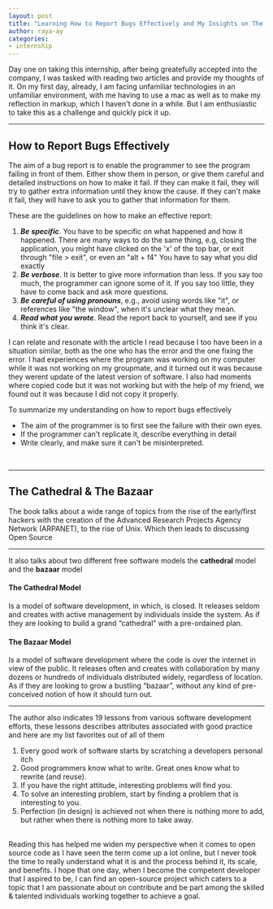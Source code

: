 ```yaml
---
layout: post
title: "Learning How to Report Bugs Effectively and My Insights on The Cathedral and The Bazaar"
author: raya-ay
categories: 
- internship
---
```


Day one on taking this internship, after being greatefully accepted into the company, I was tasked with reading two articles and provide my thoughts of it. On my first day, already, I am facing unfamiliar technologies in an unfamiliar environment, with me having to use a mac as well as to make my reflection in markup, which I haven't done in a while. But I am enthusiastic to take this as a challenge and quickly pick it up.

---
## How to Report Bugs Effectively

The aim of a bug report is to enable the programmer to see the program failing in front of them. Either show them in person, or give them careful and detailed instructions on how to make it fail. If they can make it fail, they will try to gather extra information until they know the cause. If they can't make it fail, they will have to ask you to gather that information for them.
<br>

These are the guidelines on how to make an effective report:
1. ***Be specific***. You have to be specific on what happened and how it happened. There are many ways to do the same thing, e.g, closing the application, you might have clicked on the 'x' of the top bar, or exit through "file > exit", or even an "alt + f4" You have to say what you did exactly
2. ***Be verbose***. It is better to give more information than less. If you say too much, the programmer can ignore some of it. If you say too little, they have to come back and ask more questions. 
3. ***Be careful of using pronouns***, e.g., avoid using words like "it", or references like "the window", when it's unclear what they mean.
4. ***Read what you wrote***. Read the report back to yourself, and see if you think it's clear.

I can relate and resonate with the article I read because I too have been in a situation similar, both as the one who has the error and the one fixing the error. I had experiences where the program was working on my computer while it was not working on my groupmate, and it turned out it was because they werent update of the latest version of software. I also had moments where copied code but it was not working but with the help of my friend, we found out it was because I did not copy it properly.
<br>

To summarize my understanding on how to report bugs effectively
- The aim of the programmer is to first see the failure with their own eyes.
- If the programmer can't replicate it, describe everything in detail
- Write clearly, and make sure it can't be misinterpreted.
<br>

---
## The Cathedral & The Bazaar

The book talks about a wide range of topics from the rise of the early/first hackers with the creation of the Advanced Research Projects Agency Network (ARPANET), to the rise of Unix. Which then leads to discussing Open Source


---
It also talks about two different free software models the **cathedral** model and the **bazaar** model
<br>
#### The Cathedral Model
Is a model of software development, in which, is closed. It releases seldom and creates with active management by individuals inside the system. As if they are looking to build a grand “cathedral” with a pre-ordained plan. 
<br>
#### The Bazaar Model
Is a model of software development where the code is over the internet in view of the public. It releases often and creates with collaboration by many dozens or hundreds of individuals distributed widely, regardless of location. As if they are looking to grow a bustling “bazaar”, without any kind of pre-conceived notion of how it should turn out.
<br>

---
The author also indicates 19 lessons from various software development efforts, these lessons describes attributes associated with good practice and here are my list favorites out of all of them
1. Every good work of software starts by scratching a developers personal itch
2. Good programmers know what to write. Great ones know what to rewrite (and reuse).
3. If you have the right attitude, interesting problems will find you.
4. To solve an interesting problem, start by finding a problem that is interesting to you.
5. Perfection (in design) is achieved not when there is nothing more to add, but rather when there is nothing more to take away.

<br>
Reading this has helped me widen my perspective when it comes to open source code as I have seen the term come up a lot online, but I never took the time to really understand what it is and the process behind it, its scale, and benefits. I hope that one day, when I become the competent developer that I aspired to be, I can find an open-source project which caters to a topic that I am passionate about on contribute and be part among the skilled & talented individuals working together to achieve a goal.

